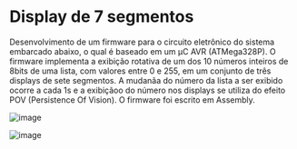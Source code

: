 # Display de 7 segmentos

Desenvolvimento de um firmware para o circuito eletrônico do sistema embarcado abaixo, o qual é baseado em um µC AVR (ATMega328P). O firmware implementa a exibição rotativa de
um dos 10 números inteiros de 8bits de uma lista, com valores entre 0 e 255, em um conjunto de três displays de sete segmentos. A mudanãa do número da lista a ser exibido ocorre a cada
1s e a exibiçãoo do número nos displays se utiliza do efeito POV (Persistence Of Vision). O firmware foi escrito em Assembly.

![image](https://github.com/user-attachments/assets/4bd835ae-e148-4691-9e6f-b8150a4aa661)

![image](https://github.com/user-attachments/assets/1880d8b5-2615-44a1-b8f8-fbeed511a16a)

